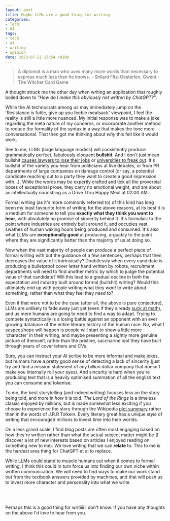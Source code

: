 ```yaml
---
layout: post
title: Maybe LLMs are a good thing for writing
categories:
- Tech
- AI
tags:
- tech
- ai
- writing
- opinion
date: 2023-07-21 17:54 +0100
---
```


> A diplomat is a man who uses many more words than necessary to express much less than he knows. - Shilard Fitz-Oesterlen, Gwent - The Witcher Card Game

A thought struck me the other day when writing an application that roughly boiled down to *"How do I make this obviously not written by ChatGPT?"*.


While the AI technocrats among us may immediately jump on the 'Resistance is futile, give up you feeble meatsack' viewpoint, I feel the reality is still a little more nuanced.
My initial response was to make a joke regarding the meta nature of my concerns, or incorporate another method to reduce the formality of the syntax in a way that makes the tone more conversational.
That then got me thinking about *why* this felt like it would work.

See to me, LLMs (large language models) will consistently produce grammatically perfect, fabulously eloquent **bullshit**.
And I don't just mean bullshit [causes lawyers to lose their jobs](https://www.reuters.com/legal/transactional/lawyer-used-chatgpt-cite-bogus-cases-what-are-ethics-2023-05-30/) or [universities to freak out](https://www.bbc.co.uk/news/uk-england-bristol-64785020).
It's bullshit of the variety you hear from politicians at live debates, or from PR departments of large companies on damage control (or say, a potential candidate reaching out to a party they want to create a good impression with...).
While the words may be expertly crafted and tick all the proverbial boxes of exceptional prose, they carry no emotional weight, and are about as intellectually nourishing as a Drive Thru Happy Meal at 02:00 AM.

Formal writing (as it's more commonly referred to) of this kind has long been my least favourite form of writing for the above reasons, at its best it is a medium for someone to tell you **exactly what they think you want to hear**, with absolutely no promise of sincerity behind it.
It's formulaic to the point where industries are entirely built around it, and occupies vast swathes of human waking hours being produced and consumed.
It's also what LLMs are **exceptionally good** at producing, arguably to the point where they are significantly better than the majority of us at doing so.

Now when the vast majority of people can produce a perfect piece of formal writing with but the guidance of a few sentences, perhaps that then decreases the value of it intrinsically?
Doubtlessly when every candidate is producing a bulletproof cover letter hand written by robots, recruitment departments will need to find another metric by which to judge the potential value of that candidate?
Will this lead to a gradual decline in both the expectation and industry built around formal (bullshit) writing?
Would this ultimately end up with people writing what they *want* to write about something, rather than what they feel they *need* to?

Even if that were not to be the case (after all, the above is pure conjecture), LLMs are unlikely to fade away just yet (even if they already [suck at math](https://twitter.com/svpino/status/1681614284613099520)), and us mere humans are going to need to find a way to adapt.
Trying to compete syntactically is a losing battle against an opponent with an ever growing database of the entire literary history of the human race.
No, what I suspect/hope will happen is people will start to show a little more 'character' in their writing, and maybe presenting a sightly more genuine picture of themself, rather than the pristine, saccharine idol they have built through years of cover letters and CVs.

Sure, you can instruct your AI scribe to be more informal and make jokes, but humans have a pretty good sense of detecting a lack of sincerity (just try and find a mission statement of any billion dollar company that doesn't make you internally roll your eyes).
And sincerity is hard when you're producing text that is a heavily optimised summation of all the english text you can consume and tokenise.

To me, the best storytelling (and indeed writing) focuses less on the story being told, and more in *how* it is told.
*The Lord of the Rings* is a timeless classic enjoyed by millions, but is made somewhat less exciting if you choose to experience the story through the Wikipedia [plot summary](https://en.wikipedia.org/wiki/The_Lord_of_the_Rings#Plot) rather than in the words of J.R.R Tolkein.
Every literary great has a unique *style* of writing that encouraged millions to invest time into their worlds.

On a less grand scale, I find blog posts are often most engaging based on how they're written rather than what the actual subject matter might be (I discover a lot of new interests based on articles I enjoyed reading on something new to me).
We love writing that we can **relate** to.
This to me is the hardest area thing for ChatGPT et al to replace.

While LLMs could stand to muscle humans out when it comes to formal writing, I think this could in turn force us into finding our own niche within written communication. We will need to find ways to make our work stand out from the textbook answers provided by machines, and that will push us to invest more character and personality into what we write.

<br>
<br>

Perhaps this is a good thing for writiiii I don't know. If you have any thoughts on the above I'd love to hear from you.
